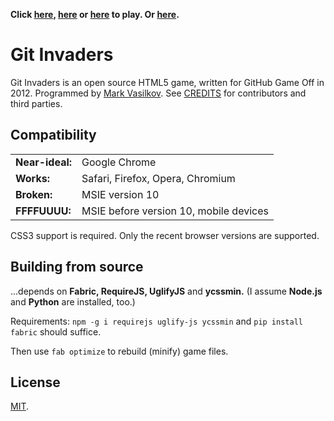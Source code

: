 **Click [here][1], [here][2] or [here][1] to play. Or [here][2].**

[1]: http://animuchan.net/git-invaders/
[2]: http://animuchan.net/git-invaders/music-on/

# Git Invaders

Git Invaders is an open source HTML5 game, written for GitHub Game Off in 2012.
Programmed by [Mark Vasilkov][3].
See [CREDITS][4] for contributors and third parties.

[3]: http://careers.stackoverflow.com/mvasilkov
[4]: https://github.com/mvasilkov/animuchan_static/blob/gh-pages/game-off-2012/CREDITS.md

## Compatibility

<table>
	<tr>
		<td><strong>Near-ideal:</strong></td>
		<td>Google Chrome</td>
	</tr>
	<tr>
		<td><strong>Works:</strong></td>
		<td>Safari, Firefox, Opera, Chromium</td>
	</tr>
	<tr>
		<td><strong>Broken:</strong></td>
		<td>MSIE version 10</td>
	</tr>
	<tr>
		<td><strong>FFFFUUUU:</strong></td>
		<td>MSIE before version 10, mobile devices</td>
	</tr>
</table>

CSS3 support is required.
Only the recent browser versions are supported.

## Building from source

...depends on **Fabric, RequireJS, UglifyJS** and **ycssmin.**
(I assume **Node.js** and **Python** are installed, too.)

Requirements:
`npm -g i requirejs uglify-js ycssmin`
and
`pip install fabric`
should suffice.

Then use `fab optimize` to rebuild (minify) game files.

## License

[MIT][6].

[6]: https://raw.githubusercontent.com/mvasilkov/animuchan_static/gh-pages/game-off-2012/MIT-LICENSE.txt
